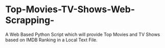 # Top-Movies-TV-Shows-Web-Scrapping-
A Web Based Python Script which will provide Top Movies and TV Shows based on IMDB Ranking in a Local Text File.
